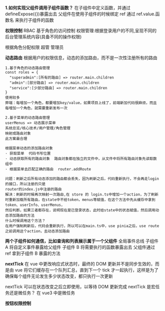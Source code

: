 **1.如何实现父组件调用子组件函数？**
在子组件中定义函数，并通过 defineExpose({})暴露出去
父组件在使用子组件的时候绑定 ref <PanelAccount ref="accountRef" />
通过 ref.value.函数名 来执行子组件的函数

**权限控制**
RBAC 基于角色的访问控制
权限管理:根据登录用户的不同,呈现不同的后台管理系统内容(具备不同的操作权限)

根据角色分配权限
超管 管理员

**动态路由**
根据用户的权限信息，动态的添加路由，而不是一次性注册所有的路由

```
1.基于角色的动态路由管理
const roles = {
  "superadmin":[所有的路由] => router.main.children
  "admin":[部分路由] => router.main.children
  "service":[少部分路由] => router.main.children
}
使用较多
弊端：每增加一个角色，都要增加key/value，如果项目上线了，前端新加代码很麻烦，而且每增加一个角色，就需要重新发布一次

2.基于菜单的动态路由管理
userMenus => 动态展示菜单
系统总览/核心技术/用户管理/角色管理
映射成路由对象
此方案最合理

根据菜单动态的添加路由对象
· 获取菜单  代码书写位置
· 动态获取所有的路由对象  路由对象都在独立的文件中，从文件中将所有路由对象先读取数组中
· 根据菜单去匹配正确的路由  router.addRoute

问题：刷新之后所有动态添加的路由都会丢失，因为刷新之后，代码重新执行，不会再走login的接口，所以注册的只是
router的index.js中注册的路由
解决：刷新的时候再次映射一次路由,在 store 的 login.ts中增加一个action，为了刷新时重新加载所有路由，在state中不给token，menus等赋值，在这个方法中先从缓存中拿到token、userInfo、userMenus，
然后判断，如果三者都存在，说明现在是已登录状态，此时给state中的状态赋值，然后调用动态添加路由的方法
什么时候调用这个方法？
在用户强制刷新后，代码会重新执行，所以可以在main.ts中，use pinia之后，use route之前调用这个action，去动态添加路由
```

**两个子组件如何通信，比如查询和列表展示属于一个父组件**
全局事件总线
子组件 A 将自定义事件暴露给父组件
子组件 B 将需要执行的函数暴露出去
父组件通过 ref 拿到子组件 B 暴露的方法

**nextTick**
在 vue 中更改响应式状态时，最终的 DOM 更新并不是同步生效的，而是由 vue 将它们缓存在一个队列汇总，直到下一个 tick 才一起执行，这样是为了
确保每个组件无论发生多少状态改变，都只执行一次更新

nextTick 可以在状态改变之后立即使用，以等待 DOM 更新完成
nextTick 是宏任务还是微任务？
在 vue3 中是微任务

**按钮权限控制**
